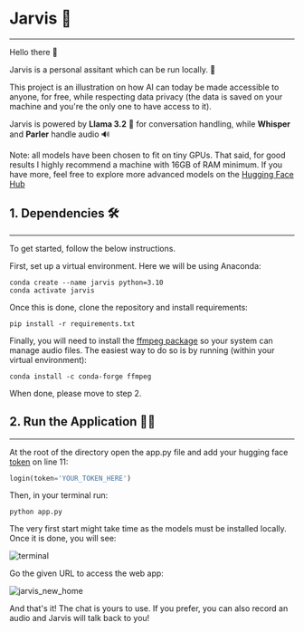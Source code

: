 # Jarvis :robot:
---

Hello there :wave:

Jarvis is a personal assitant which can be run locally. :rocket:

This project is an illustration on how AI can today be made accessible to anyone, for free, while respecting data privacy (the data is saved on your machine and you're the only one to have access to it).

Jarvis is powered by **Llama 3.2** :llama: for conversation handling, while **Whisper** and **Parler** handle audio :loud_sound:

Note: all models have been chosen to fit on tiny GPUs. That said, for good results I highly recommend a machine with 16GB of RAM minimum. If you have more, feel free to explore more advanced models on the [Hugging Face Hub](https://huggingface.co/models)

## 1. Dependencies :hammer_and_wrench:
---

To get started, follow the below instructions. 

First, set up a virtual environment. Here we will be using Anaconda:
```
conda create --name jarvis python=3.10
conda activate jarvis
```

Once this is done, clone the repository and install requirements:
```
pip install -r requirements.txt
```

Finally, you will need to install the [ffmpeg package](https://en.wikipedia.org/wiki/FFmpeg) so your system can manage audio files. The easiest way to do so is by running (within your virtual environment):

```
conda install -c conda-forge ffmpeg
```

When done, please move to step 2. 

## 2. Run the Application :technologist:
---

At the root of the directory open the app.py file and add your hugging face [token](https://huggingface.co/docs/hub/security-tokens) on line 11:

```python
login(token='YOUR_TOKEN_HERE')
```

Then, in your terminal run:

```
python app.py
```

The very first start might take time as the models must be installed locally. Once it is done, you will see:

![terminal](https://github.com/user-attachments/assets/882a7f38-019f-4a90-8ea1-ba91803acc45)

Go the given URL to access the web app:

![jarvis_new_home](https://github.com/user-attachments/assets/6e3872a4-f0af-4f6f-bfbe-6399ac686772)

And that's it! The chat is yours to use. If you prefer, you can also record an audio and Jarvis will talk back to you!

